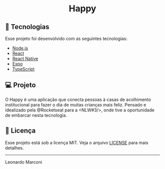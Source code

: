 <h1 align="center">
    Happy
</h1>

## 🚀 Tecnologias

Esse projeto foi desenvolvido com as seguintes tecnologias:

- [Node.js](https://nodejs.org/en/)
- [React](https://reactjs.org)
- [React Native](https://facebook.github.io/react-native/)
- [Expo](https://expo.io/)
- [TypeScript](https://www.typescriptlang.org/)

## 💻 Projeto

O Happy é uma aplicação que conecta pessoas à casas de acolhimento institucional para fazer o dia de muitas crianças mais feliz.
Pensado e idealizado pela @Rocketseat para a <NLW#3/>, onde tive a oportunidade de embarcar nesta tecnologia.

## :memo: Licença

Esse projeto está sob a licença MIT. Veja o arquivo [LICENSE](LICENSE.md) para mais detalhes.

---

Leonardo Marconi

